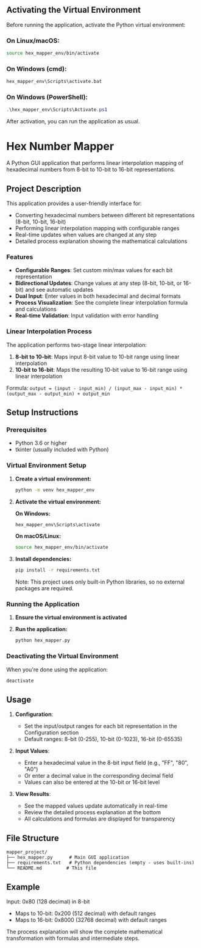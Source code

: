 ## Activating the Virtual Environment

Before running the application, activate the Python virtual environment:

### On Linux/macOS:

```sh
source hex_mapper_env/bin/activate
```

### On Windows (cmd):

```cmd
hex_mapper_env\Scripts\activate.bat
```

### On Windows (PowerShell):

```powershell
.\hex_mapper_env\Scripts\Activate.ps1
```

After activation, you can run the application as usual.
# Hex Number Mapper

A Python GUI application that performs linear interpolation mapping of hexadecimal numbers from 8-bit to 10-bit to 16-bit representations.

## Project Description

This application provides a user-friendly interface for:
- Converting hexadecimal numbers between different bit representations (8-bit, 10-bit, 16-bit)
- Performing linear interpolation mapping with configurable ranges
- Real-time updates when values are changed at any step
- Detailed process explanation showing the mathematical calculations

### Features

- **Configurable Ranges**: Set custom min/max values for each bit representation
- **Bidirectional Updates**: Change values at any step (8-bit, 10-bit, or 16-bit) and see automatic updates
- **Dual Input**: Enter values in both hexadecimal and decimal formats
- **Process Visualization**: See the complete linear interpolation formula and calculations
- **Real-time Validation**: Input validation with error handling

### Linear Interpolation Process

The application performs two-stage linear interpolation:
1. **8-bit to 10-bit**: Maps input 8-bit value to 10-bit range using linear interpolation
2. **10-bit to 16-bit**: Maps the resulting 10-bit value to 16-bit range using linear interpolation

Formula: `output = (input - input_min) / (input_max - input_min) * (output_max - output_min) + output_min`

## Setup Instructions

### Prerequisites

- Python 3.6 or higher
- tkinter (usually included with Python)

### Virtual Environment Setup

1. **Create a virtual environment:**
   ```bash
   python -m venv hex_mapper_env
   ```

2. **Activate the virtual environment:**
   
   **On Windows:**
   ```bash
   hex_mapper_env\Scripts\activate
   ```
   
   **On macOS/Linux:**
   ```bash
   source hex_mapper_env/bin/activate
   ```

3. **Install dependencies:**
   ```bash
   pip install -r requirements.txt
   ```
   Note: This project uses only built-in Python libraries, so no external packages are required.

### Running the Application

1. **Ensure the virtual environment is activated**

2. **Run the application:**
   ```bash
   python hex_mapper.py
   ```

### Deactivating the Virtual Environment

When you're done using the application:
```bash
deactivate
```

## Usage

1. **Configuration**: 
   - Set the input/output ranges for each bit representation in the Configuration section
   - Default ranges: 8-bit (0-255), 10-bit (0-1023), 16-bit (0-65535)

2. **Input Values**:
   - Enter a hexadecimal value in the 8-bit input field (e.g., "FF", "80", "A0")
   - Or enter a decimal value in the corresponding decimal field
   - Values can also be entered at the 10-bit or 16-bit level

3. **View Results**:
   - See the mapped values update automatically in real-time
   - Review the detailed process explanation at the bottom
   - All calculations and formulas are displayed for transparency

## File Structure

```
mapper_project/
├── hex_mapper.py      # Main GUI application
├── requirements.txt   # Python dependencies (empty - uses built-ins)
└── README.md         # This file
```

## Example

Input: 0x80 (128 decimal) in 8-bit
- Maps to 10-bit: 0x200 (512 decimal) with default ranges
- Maps to 16-bit: 0x8000 (32768 decimal) with default ranges

The process explanation will show the complete mathematical transformation with formulas and intermediate steps.